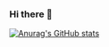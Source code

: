 ### Hi there 👋

[![Anurag's GitHub stats](https://github-readme-stats.vercel.app/api?username=zahadneokurkycz)](https://github.com/zahadneokurkycz/)

<!--
**zahadneokurkycz/zahadneokurkycz** is a ✨ _special_ ✨ repository because its `README.md` (this file) appears on your GitHub profile.

Here are some ideas to get you started:

- 🔭 I’m currently working on ...
- 🌱 I’m currently learning ...
- 👯 I’m looking to collaborate on ...
- 🤔 I’m looking for help with ...
- 💬 Ask me about ...
- 📫 How to reach me: ...
- 😄 Pronouns: ...
- ⚡ Fun fact: ...
-->
